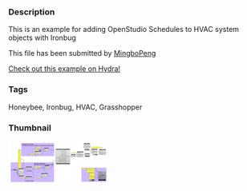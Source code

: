 ### Description 
This is an example for adding OpenStudio Schedules to HVAC system objects with Ironbug

This file has been submitted by [MingboPeng](https://github.com/MingboPeng)

[Check out this example on Hydra!](http://hydrashare.github.io/hydra/viewer?owner=MingboPeng&fork=hydra&id=Ironbug_Add_Schedules)
### Tags 
Honeybee, Ironbug, HVAC, Grasshopper
### Thumbnail 
![Screenshot](https://raw.githubusercontent.com/MingboPeng/hydra/master/Ironbug_Add_Schedules/thumbnail.png)
